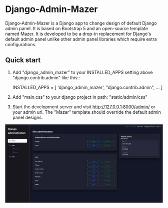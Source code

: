 Django-Admin-Mazer
==================

Django-Admin-Mazer is a Django app to change design of default Django admin panel. 
It is based on Bootstrap 5 and an open-source template named Mazer.
It is developed to be a drop-in replacement for Django's default admin panel 
unlike other admin panel libraries which require extra configurations.

Quick start
-----------

1. Add "django_admin_mazer" to your INSTALLED_APPS setting above "django.contrib.admin" like this::

    INSTALLED_APPS = [
        'django_admin_mazer',
        "django.contrib.admin",
        ...
    ]
    
2. Add "main.css" to your django project in path: "static/admin/css"

3. Start the development server and visit http://127.0.0.1:8000/admin/ or your admin url.
   The "Mazer" template should override the default admin panel designs.
   
![photo](https://raw.githubusercontent.com/Cr1ator/django-admin-mazer/main/django_admin_mazer/templates/static/assets/images/main_menu.png)
